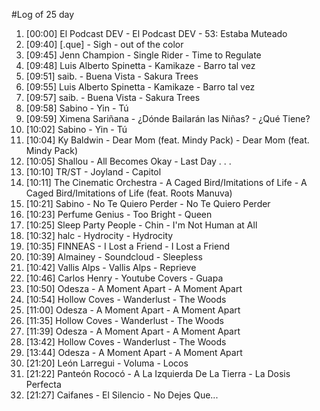 #Log of 25 day

1. [00:00] El Podcast DEV - El Podcast DEV - 53: Estaba Muteado
1. [09:40] [.que] - Sigh - out of the color
1. [09:45] Jenn Champion - Single Rider - Time to Regulate
1. [09:48] Luis Alberto Spinetta - Kamikaze - Barro tal vez
1. [09:51] saib. - Buena Vista - Sakura Trees
1. [09:55] Luis Alberto Spinetta - Kamikaze - Barro tal vez
1. [09:57] saib. - Buena Vista - Sakura Trees
1. [09:58] Sabino - Yin - Tú
1. [09:59] Ximena Sariñana - ¿Dónde Bailarán las Niñas? - ¿Qué Tiene?
1. [10:02] Sabino - Yin - Tú
1. [10:04] Ky Baldwin - Dear Mom (feat. Mindy Pack) - Dear Mom (feat. Mindy Pack)
1. [10:05] Shallou - All Becomes Okay - Last Day . . .
1. [10:10] TR/ST - Joyland - Capitol
1. [10:11] The Cinematic Orchestra - A Caged Bird/Imitations of Life - A Caged Bird/Imitations of Life (feat. Roots Manuva)
1. [10:21] Sabino - No Te Quiero Perder - No Te Quiero Perder
1. [10:23] Perfume Genius - Too Bright - Queen
1. [10:25] Sleep Party People - Chin - I'm Not Human at All
1. [10:32] halc - Hydrocity - Hydrocity
1. [10:35] FINNEAS - I Lost a Friend - I Lost a Friend
1. [10:39] Almainey - Soundcloud - Sleepless
1. [10:42] Vallis Alps - Vallis Alps - Reprieve
1. [10:46] Carlos Henry - Youtube Covers - Guapa
1. [10:50] Odesza - A Moment Apart - A Moment Apart
1. [10:54] Hollow Coves - Wanderlust - The Woods
1. [11:00] Odesza - A Moment Apart - A Moment Apart
1. [11:35] Hollow Coves - Wanderlust - The Woods
1. [11:39] Odesza - A Moment Apart - A Moment Apart
1. [13:42] Hollow Coves - Wanderlust - The Woods
1. [13:44] Odesza - A Moment Apart - A Moment Apart
1. [21:20] León Larregui - Voluma - Locos
1. [21:22] Panteón Rococó - A La Izquierda De La Tierra - La Dosis Perfecta
1. [21:27] Caifanes - El Silencio - No Dejes Que...
